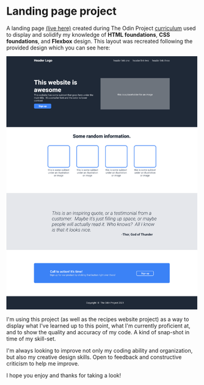 # **Landing page project**
  
A landing page [(live here)](https://devloggith.github.io/odin-landing-page) created during The Odin Project [curriculum](https://www.theodinproject.com/paths/foundations/courses/foundations/lessons/landing-page) used to display and solidify my knowledge of **HTML foundations**, **CSS foundations**, and **Flexbox** design. This layout was recreated following the provided design which you can see here:

<img src="/images/reference-imgs/odin-project.png" alt="Landing page project design layout" width=500>

I'm using this project (as well as the recipes website project) as a way to display what I've learned up to this point, what I'm currently proficient at, and to show the quality and accuracy of my code. A kind of snap-shot in time of my skill-set.

I'm always looking to improve not only my coding ability and organization, but also my creative design skills. Open to feedback and constructive criticism to help me improve.

I hope you enjoy and thanks for taking a look!
